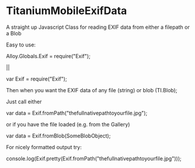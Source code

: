 TitaniumMobileExifData
======================

A straight up Javascript Class for reading EXIF data from either a filepath or a Blob


Easy to use:

Alloy.Globals.Exif = require("Exif");

||

var Exif = require("Exif");

Then when you want the EXIF data of any file (string) or blob (TI.Blob);

Just call either

var data = Exif.fromPath("thefullnativepathtoyourfile.jpg");

or if you have the file loaded (e.g. from the Gallery)

var data = Exif.fromBlob(SomeBlobObject);


For nicely formatted output try:

console.log(Exif.pretty(Exif.fromPath("thefullnativepathtoyourfile.jpg")));
